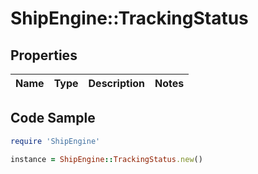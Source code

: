 # ShipEngine::TrackingStatus

## Properties

Name | Type | Description | Notes
------------ | ------------- | ------------- | -------------

## Code Sample

```ruby
require 'ShipEngine'

instance = ShipEngine::TrackingStatus.new()
```



